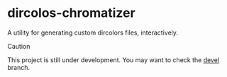 # dircolos-chromatizer
A utility for generating custom dircolors files, interactively.

> [!CAUTION]
> This project is still under development. You may want to check the
> [devel](https://github.com/dimitrios-git/dircolors-chromatizer/tree/devel)
> branch.
